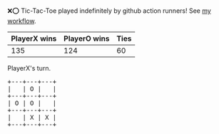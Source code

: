 :x::o: Tic-Tac-Toe played indefinitely by github action runners! See [my workflow](.github/workflows/play.yaml).

|PlayerX wins|PlayerO wins|Ties|
|-|-|-|
|135|124|60|

PlayerX's turn.

<pre>
+---+---+---+
|   | O |   |
+---+---+---+
| O | O |   |
+---+---+---+
|   | X | X |
+---+---+---+
</pre>